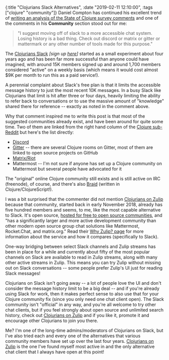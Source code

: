 {:title "Clojurians Slack Alternatives",
 :date "2019-02-11 12:10:00",
 :tags ["clojure" "community"]}
Daniel Compton has continued his excellent trend of
[writing an analysis of the State of Clojure survey comments](https://danielcompton.net/2019/02/06/clojure-survey-2019)
and one of the comments in his **Community** section stood out for me:

> "I suggest moving off of slack to a more accessible chat system. Losing history is a bad thing. Check out discord or matrix or gitter or mattermark or any other number of tools made for this purpose."
<!-- more -->

The [Clojurians Slack](https://clojurians.slack.com/) _[sign up [here](https://join.slack.com/t/clojurians/shared_invite/zt-lsr4rn2f-jealnYXLHVZ61V2vdi15QQ/)]_
started as a small experiment about four years ago and has been far more
successful than anyone could have imagined, with around 15K members signed up
and around 1,700 members considered "active" on a weekly basis (which means it
would cost almost $9K per month to run this as a paid service!).

A perennial complaint about Slack's free plan is that it limits the accessible
message history to just the most recent 10K messages. In a busy Slack like
Clojurians that limit is hit after three or four days, heavily limiting the
ability to refer back to conversations or to use the massive amount of
"knowledge" shared there for reference -- exactly as noted in the comment above.

Why that comment inspired me to write this post is that most of the suggested
communities already exist, and have been around for quite some time. Two of
them are linked from the right hand column of the [Clojure sub-Reddit](https://www.reddit.com/r/Clojure/)
but here's the list directly:

* [Discord](https://discordapp.com/invite/v9QMy9D)
* [Gitter](https://gitter.im/clojure/general) -- there are several Clojure rooms on Gitter, most of them are linked to open source projects on GitHub
* [Matrix/Riot](https://riot.im/app/#/room/#clojure:matrix.org)
* Mattermost -- I'm not sure if anyone has set up a Clojure community on Mattermost but several people have advocated for it

The "original" online Clojure community still exists and is still active on IRC
(freenode), of course, and there's also [Braid](https://braid.chat/) (written in
Clojure/ClojureScript!).

I was a bit surprised that the commenter did not mention [Clojurians on Zulip](https://clojurians.zulipchat.com/)
because that community, started back in early November 2018, already has five hundred
members and seems, to me, like the most capable alternative to Slack. It's open
source, [hosted for free to open source communities](https://zulipchat.com/for/open-source/),
and "has a significantly larger and more active development community than other
modern open source group chat solutions like Mattermost, Rocket.Chat, and matrix.org."
Read their [Why Zulip? page](https://zulipchat.com/why-zulip/) for more
information about the service and how it compares (specifically to Slack).

One-way bridging between select Slack channels and Zulip streams has been in
place for a while and currently about fifty of the most popular channels on
Slack are available to read in Zulip streams, along with many other active
streams in Zulip. This means you can try Zulip without missing out on Slack
conversations -- some people prefer Zulip's UI just for reading Slack messages!

Clojurians on Slack isn't going away -- a lot of people love the UI and don't
consider the message history limit to be a big deal -- and if you're already
using Slack for work, then it makes perfect sense to also use that for your
Clojure community fix (since you only need one chat client open). The Slack
community isn't "official" in any way, and you're all welcome to try other
chat clients, but if you feel strongly about open source and unlimited search
history, check out [Clojurians on Zulip](https://clojurians.zulipchat.com/)
and if you like it, promote it and encourage other Clojurians to join you
there.

Me? I'm one of the long-time admins/moderators of Clojurians on Slack, but I've
also tried each and every one of the alternatives that various community members
have set up over the last four years. [Clojurians on Zulip](https://clojurians.zulipchat.com/)
is the one I've found myself most active in and the only alternative chat client
that I always have open at this point!
